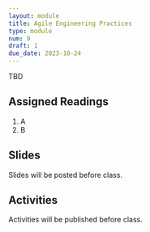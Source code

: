 ```yaml
---
layout: module
title: Agile Engineering Practices
type: module
num: 9
draft: 1
due_date: 2023-10-24
---
```


TBD

## Assigned Readings

1. A
2. B

## Slides
Slides will be posted before class.


## Activities
Activities will be published before class.

